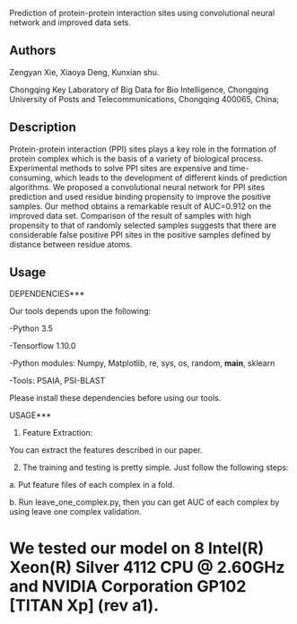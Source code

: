 Prediction of protein-protein interaction sites using convolutional neural network and improved data sets.


Authors
-------
Zengyan Xie, Xiaoya Deng, Kunxian shu.

Chongqing Key Laboratory of Big Data for Bio Intelligence, Chongqing University of Posts and Telecommunications, Chongqing 400065, China;

Description
-----------
Protein-protein interaction (PPI) sites plays a key role in the formation of protein complex which is the basis of a variety of biological process. Experimental methods to solve PPI sites are expensive and time-consuming, which leads to the development of different kinds of prediction algorithms. We proposed a convolutional neural network for PPI sites prediction and used residue binding propensity to improve the positive samples. Our method obtains a remarkable result of AUC=0.912 on the improved data set. Comparison of the result of samples with high propensity to that of randomly selected samples suggests that there are considerable false positive PPI sites in the positive samples defined by distance between residue atoms.

Usage
-----

DEPENDENCIES***

Our tools depends upon the following:

-Python 3.5

-Tensorflow 1.10.0

-Python modules: Numpy, Matplotlib, re, sys, os, random, __main__, sklearn

-Tools: PSAIA, PSI-BLAST

Please install these dependencies before using our tools. 

USAGE***

1. Feature Extraction:

You can extract the features described in our paper. 
	
2. The training and testing is pretty simple. Just follow the following steps:

a. Put feature files of each complex in a fold. 

b. Run leave_one_complex.py, then you can get AUC of each complex by using leave one complex validation. 
# We tested our model on 8  Intel(R) Xeon(R) Silver 4112 CPU @ 2.60GHz and NVIDIA Corporation GP102 [TITAN Xp] (rev a1).
